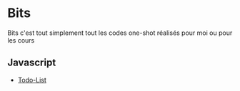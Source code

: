 # Bits
Bits c'est tout simplement tout les codes one-shot réalisés pour moi ou pour les cours

## Javascript
- [Todo-List](https://github.com/khoeos/Bits/tree/main/Todo)